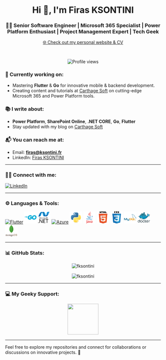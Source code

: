 <h1 align="center">Hi 👋, I'm Firas KSONTINI</h1>

<h3 align="center">👨‍💻 Senior Software Engineer | Microsoft 365 Specialist | Power Platform Enthusiast | Project Management Expert | Tech Geek</h3>

<p align="center">
  <a href="https://firasksontini.fr" target="_blank">🌐 Check out my personal website & CV</a>
</p>
<br>
<p align="center">
  <img src="https://komarev.com/ghpvc/?username=fksontini&label=Profile%20views&color=0e75b6&style=flat" alt="Profile views" />
</p>

### 🔭 Currently working on:
- Mastering **Flutter** & **Go** for innovative mobile & backend development.
- Creating content and tutorials at [Carthage Soft](https://carthagesoft.com) on cutting-edge Microsoft 365 and Power Platform tools.

### 📚 I write about:
- **Power Platform**, **SharePoint Online**, **.NET CORE**, **Go**, **Flutter**  
- Stay updated with my blog on [Carthage Soft](https://carthagesoft.com)

### 📬 You can reach me at:
- Email: **firas@ksontini.fr**
- LinkedIn: [Firas KSONTINI](https://www.linkedin.com/in/fksontini/)

---

### 🧑‍💻 Connect with me:
<p align="left">
  <a href="https://linkedin.com/in/fksontini" target="blank">
    <img src="https://raw.githubusercontent.com/rahuldkjain/github-profile-readme-generator/master/src/images/icons/Social/linked-in-alt.svg" alt="LinkedIn" height="30" width="40" />
  </a>
</p>

---

### ⚙️ Languages & Tools:
<p align="left">
  <a href="https://flutter.dev" target="_blank"><img src="https://www.vectorlogo.zone/logos/flutterio/flutterio-icon.svg" alt="Flutter" width="40" height="40"/></a>
  <a href="https://golang.org" target="_blank"><img src="https://raw.githubusercontent.com/devicons/devicon/master/icons/go/go-original-wordmark.svg" alt="Go" width="40" height="40"/></a>
  <a href="https://dotnet.microsoft.com" target="_blank"><img src="https://raw.githubusercontent.com/devicons/devicon/master/icons/dot-net/dot-net-original-wordmark.svg" alt=".NET" width="40" height="40"/></a>
  <a href="https://azure.microsoft.com/en-in/" target="_blank"><img src="https://www.vectorlogo.zone/logos/microsoft_azure/microsoft_azure-icon.svg" alt="Azure" width="40" height="40"/></a>
  <a href="https://www.python.org" target="_blank"><img src="https://raw.githubusercontent.com/devicons/devicon/master/icons/python/python-original.svg" alt="Python" width="40" height="40"/></a>
  <a href="https://www.java.com" target="_blank"><img src="https://raw.githubusercontent.com/devicons/devicon/master/icons/java/java-original-wordmark.svg" alt="Java" width="40" height="40"/></a>
  <a href="https://www.w3.org/html/" target="_blank"><img src="https://raw.githubusercontent.com/devicons/devicon/master/icons/html5/html5-original-wordmark.svg" alt="HTML5" width="40" height="40"/></a>
  <a href="https://www.w3schools.com/css/" target="_blank"><img src="https://raw.githubusercontent.com/devicons/devicon/master/icons/css3/css3-original-wordmark.svg" alt="CSS3" width="40" height="40"/></a>
  <a href="https://www.mysql.com/" target="_blank"><img src="https://raw.githubusercontent.com/devicons/devicon/master/icons/mysql/mysql-original-wordmark.svg" alt="MySQL" width="40" height="40"/></a>
  <a href="https://www.docker.com/" target="_blank"><img src="https://raw.githubusercontent.com/devicons/devicon/master/icons/docker/docker-original-wordmark.svg" alt="Docker" width="40" height="40"/></a>
  <a href="https://www.mongodb.com/" target="_blank"><img src="https://raw.githubusercontent.com/devicons/devicon/master/icons/mongodb/mongodb-original-wordmark.svg" alt="MongoDB" width="40" height="40"/></a>
</p>

---

### 📊 GitHub Stats:
<p align="center">
  <img align="center" src="https://github-readme-stats.vercel.app/api?username=fksontini&show_icons=true&locale=en" alt="fksontini"/>
</p>

<p align="center">
  <img align="center" src="https://github-readme-streak-stats.herokuapp.com/?user=fksontini&" alt="fksontini"/>
</p>

---

### 💻 My Geeky Support:
<p align="center">
  <img src="https://github.com/fksontini/fksontini/assets/89549015/fa676bc2-aa6c-4576-89a2-e0587d41fa23" width="100" height="100">
</p>

---

Feel free to explore my repositories and connect for collaborations or discussions on innovative projects. 🚀
